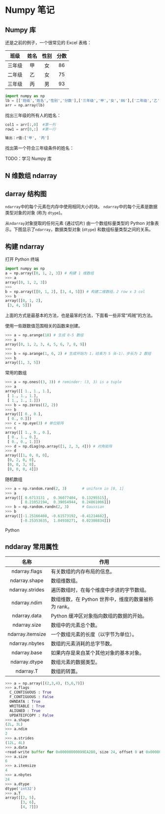 # Numpy 笔记

## Numpy 库

还是之前的例子，一个很常见的 Excel 表格：

|  班级  | 姓名 | 性别 | 分数 |
| :----: | :--: | :--: | :--: |
| 三年级 |  甲  |  女  |  86  |
| 二年级 |  乙  |  女  |  75  |
| 三年级 |  丙  |  男  |  93  |

```python
import numpy as np
lb = [['班级','姓名','性别','分数'],['三年级','甲','女','86'],['二年级','乙','女','75'],['三年级','丙','男','93']]
arr = np.array(lb)
```

找出三年级的所有人的姓名：

```python
col1 = arr[:,0]  #第一列
row1 = arr[0,:]  #第一行

输出：r值:['甲', '丙']

```

找出第一个符合三年级条件的姓名：

TODO：学习 Numpy 库

## N 维数组 ndarray

## darray 结构图

`ndarray`中的每个元素在内存中使用相同大小的块。 `ndarray`中的每个元素是数据类型对象的对象 (称为 `dtype`)。

从`ndarray`对象提取的任何元素 (通过切片) 由一个数组标量类型的 Python 对象表示。下图显示了`ndarray`，数据类型对象 (`dtype`) 和数组标量类型之间的关系。

## 构建 ndarray

打开 Python 终端

```python
import numpy as np
a = np.array([0, 1, 2, 3]) # 构建 1 维数组
>>> a
array([0, 1, 2, 3])
>>>
b = np.array([[0, 1, 2], [3, 4, 5]]) # 构建二维数组，2 row x 3 col
>>> b
array([[0, 1, 2],
 [3, 4, 5]])
```

上面的方式是最基本的方法，也是最笨的方法，下面看一些非常“鸡贼”的方法。

使用一些跟数值范围相关的函数来创建。

```python
>>> a = np.arange(10) # 生成 0-5 数组
>>> a
array([0, 1, 2, 3, 4, 5, 6, 7, 8, 9])
>>>
>>> b = np.arange(1, 6, 2) # 生成开始为 1，结束为 5（6-1），步长为 2 数组
>>> b
array([1, 3, 5])
```

常用的数组

```python
>>> a = np.ones((3, 3)) # reminder: (3, 3) is a tuple
>>> a
array([[ 1., 1., 1.],
 [ 1., 1., 1.],
 [ 1., 1., 1.]])
>>> b = np.zeros((2, 2))
>>> b
array([[ 0., 0.],
 [ 0., 0.]])
>>> c = np.eye(3) # 单位矩阵
>>> c
array([[ 1., 0., 0.],
 [ 0., 1., 0.],
 [ 0., 0., 1.]])
>>> d = np.diag(np.array([1, 2, 3, 4])) # 对角矩阵
>>> d
array([[1, 0, 0, 0],
 [0, 2, 0, 0],
 [0, 0, 3, 0],
 [0, 0, 0, 4]])
```

随机数组

```python
>>> a = np.random.rand(2, 3)       # uniform in [0, 1]
>>> a
array([[ 0.6713131 ,  0.36077404,  0.13295515],
       [ 0.21052194,  0.39054944,  0.24861006]])
>>> b = np.random.randn(2, 3)      # Gaussian
>>> b
array([[-1.25166408, -0.61573192, -0.41214682],
       [-0.25353635,  1.04938271,  0.02308834]])
```

Python

## nddaray 常用属性

|       名称       | 作用                                             |
| :--------------: | ------------------------------------------------ |
|  ndarray.flags   | 有关数组的内存布局的信息。                       |
|  ndarray.shape   | 数组维数组。                                     |
| ndarray.strides  | 遍历数组时，在每个维度中步进的字节数组。         |
|   ndarray.ndim   | 数组维数，在 Python 世界中，维度的数量被称为 rank。 |
|   ndarray.data   | Python 缓冲区对象指向数组的数据的开始。           |
|   ndarray.size   | 数组中的元素总个数。                             |
| ndarray.itemsize | 一个数组元素的长度（以字节为单位）。             |
|  ndarray.nbytes  | 数组的元素消耗的总字节数。                       |
|   ndarray.base   | 如果内存是来自某个其他对象的基本对象。           |
|  ndarray.dtype   | 数组元素的数据类型。                             |
|    ndarray.T     | 数组的转置。                                     |

```python
>>> a = np.array([(2,3,4), (5,6,7)])
>>> a.flags
  C_CONTIGUOUS : True
  F_CONTIGUOUS : False
  OWNDATA : True
  WRITEABLE : True
  ALIGNED : True
  UPDATEIFCOPY : False
>>> a.shape
(2L, 3L)
>>> a.ndim
2
>>> a.strides
(12L, 4L)
>>> a.data
<read-write buffer for 0x00000000099EA2B0, size 24, offset 0 at 0x0000000009953B20>
>>> a.size
6
>>> a.itemsize
4
>>> a.nbytes
24
>>> a.dtype
dtype('int32')
>>> a.T
array([[2, 5],
       [3, 6],
       [4, 7]])
```
